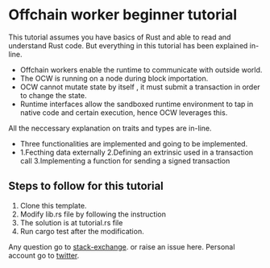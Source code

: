 # Offchain worker beginner tutorial
This tutorial assumes you have basics of Rust and able to read and understand Rust code. But everything in this tutorial has been explained in-line.
* Offchain workers enable the runtime to communicate with outside world.
* The OCW is running on a node during block importation.
* OCW cannot mutate state by itself , it must submit a transaction in order to change the state.
* Runtime interfaces allow the sandboxed runtime environment to tap in native code and certain execution, hence OCW leverages this.


All the neccessary explanation on traits and types are in-line.
* Three functionalities are implemented and going to be implemented.
*
     1.Fecthing data externally
     2.Defining an extrinsic used in a transaction call
     3.Implementing a function for sending a signed transaction

## Steps to follow for this tutorial

1. Clone this template.
2. Modify lib.rs file by following the instruction
3. The solution is at tutorial.rs file
4. Run cargo test after the modification.

Any question go to [stack-exchange](https://substrate.stackexchange.com/questions).
or raise an issue here.
Personal account go to [twitter](https://twitter.com/LukambaMrisho).

